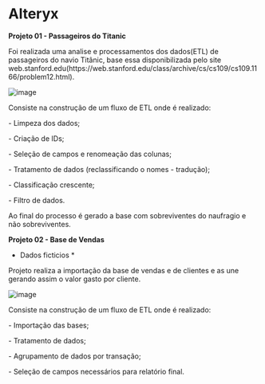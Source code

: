 # Alteryx

<p><b>Projeto 01 - Passageiros do Titanic</b></p>

<p>Foi realizada uma analise e processamentos dos dados(ETL) de passageiros do navio Titânic, base essa disponibilizada pelo site web.stanford.edu(https://web.stanford.edu/class/archive/cs/cs109/cs109.1166/problem12.html).

![image](https://github.com/user-attachments/assets/c6a09840-9a17-4884-9b33-6c5593a8959d)


<p>Consiste na construção de um fluxo de ETL onde é realizado:</p>
<p> - Limpeza dos dados; </p>
<p> - Criação de IDs; </p>
<p> - Seleção de campos e renomeação das colunas; </p>
<p> - Tratamento de dados (reclassificando o nomes - tradução); </p>
<p> - Classificação crescente; </p>
<p> - Filtro de dados. </p>
<p> Ao final do processo é gerado a base com sobreviventes do naufragio e não sobreviventes.</p>


 <p><b>Projeto 02 - Base de Vendas</b></p>

 * Dados ficticios *
<p> Projeto realiza a importação da base de vendas e de clientes e as une gerando assim o valor gasto por cliente.</p> 

![image](https://github.com/user-attachments/assets/1714d873-b0d2-489d-84f1-bdbf4e486c0f)

<p>Consiste na construção de um fluxo de ETL onde é realizado:</p>
<p> - Importação das bases; </p>
<p> - Tratamento de dados; </p>
<p> - Agrupamento de dados por transação; </p>
<p> - Seleção de campos necessários para relatório final. </p>

